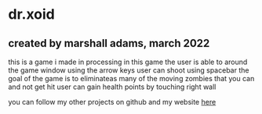 # dr.xoid
## created by marshall adams, march 2022
this is a game i made in processing
in this game the user is able to around the game window using the arrow keys
user can shoot using spacebar
the goal of the game is to eliminateas many of the moving zombies that you can and not get hit
user can gain health points by touching right wall

you can follow my other projects on github and my website [here](https://calmstingray206.editorx.io/my-site)
